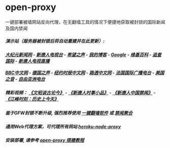 # open-proxy
一键部署被墙网站反向代理，在无翻墙工具的情况下便捷地获取被封锁的国际新闻及国内禁闻

#####  演示站（服务器被封锁后将自动重建并在此更新）:
#####  [大纪元新闻网](http://167.179.84.9:10080) - [新唐人电视台](http://167.179.84.9:8000) - [希望之声](http://167.179.84.9:8200) - [我的博客](http://167.179.84.9:10000/) - [Google](http://167.179.84.9:8888/search?q=425事件) - [维基百科](http://167.179.84.9:8100/wiki/喬高-麥塔斯調查報告) - [追查国际](http://167.179.84.9:10010) - [新唐人电视直播](http://167.179.84.9)<br/> <br/> [BBC中文网](http://167.179.84.9:9100/zhongwen/simp) - [德国之声](http://167.179.84.9:9200/zh/在线报导/s-9058?&zhongwen=simp) - [纽约时报中文网](http://167.179.84.9:9400) - [路透中文网](http://167.179.84.9:9500/) - [法国国际广播电台](http://167.179.84.9:9600/) - [美国之音](http://167.179.84.9:9700/)  - [自由亚洲电台](http://167.179.84.9:9800/) 

##### 精彩视频： [《文昭谈古论今》](https://github.com/gfw-breaker/wenzhao/blob/master/README.md?a01) - [《新唐人时事小品》](https://github.com/gfw-breaker/ntdtv-comedy/blob/master/README.md?a01) - [《新唐人中国禁闻》](https://github.com/gfw-breaker/ntdtv-news/blob/master/README.md?a01) - [《江峰时刻：历史上今天》](https://github.com/gfw-breaker/today-in-history/blob/master/README.md) 

##### 鉴于GFW封锁不断升级, 强烈推荐使用 [一键翻墙软件](https://github.com/gfw-breaker/nogfw/blob/master/README.md) 或 [禁闻聚合](https://github.com/gfw-breaker/banned-news/blob/master/README.md)

##### 通用Web代理方案，可代理所有网站 [heroku-node-proxy](https://github.com/gfw-breaker/heroku-node-proxy#--end--) 

##### 安装部署, 请参考 [open-proxy 搭建教程](https://github.com/gfw-breaker/open-proxy/wiki#open-proxy-%E6%90%AD%E5%BB%BA%E6%95%99%E7%A8%8B)

